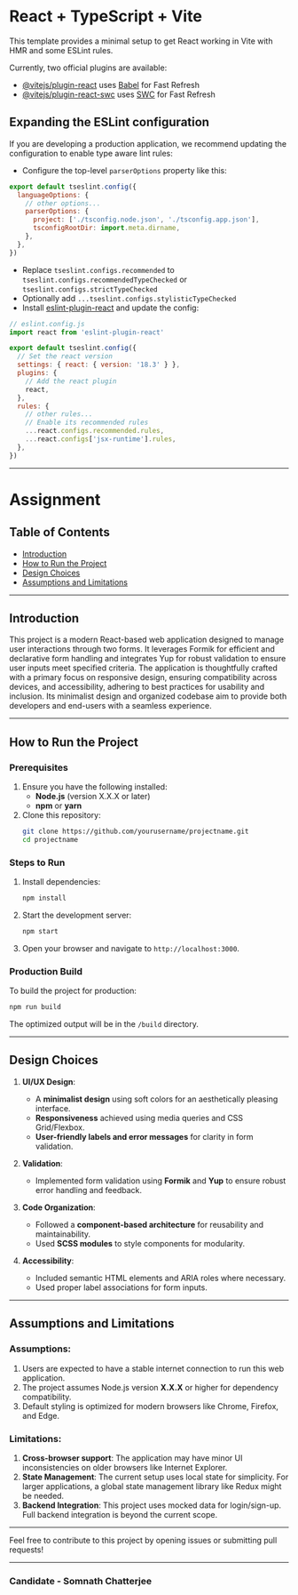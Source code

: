 # React + TypeScript + Vite

This template provides a minimal setup to get React working in Vite with HMR and some ESLint rules.

Currently, two official plugins are available:

- [@vitejs/plugin-react](https://github.com/vitejs/vite-plugin-react/blob/main/packages/plugin-react/README.md) uses [Babel](https://babeljs.io/) for Fast Refresh
- [@vitejs/plugin-react-swc](https://github.com/vitejs/vite-plugin-react-swc) uses [SWC](https://swc.rs/) for Fast Refresh

## Expanding the ESLint configuration

If you are developing a production application, we recommend updating the configuration to enable type aware lint rules:

- Configure the top-level `parserOptions` property like this:

```js
export default tseslint.config({
  languageOptions: {
    // other options...
    parserOptions: {
      project: ['./tsconfig.node.json', './tsconfig.app.json'],
      tsconfigRootDir: import.meta.dirname,
    },
  },
})
```

- Replace `tseslint.configs.recommended` to `tseslint.configs.recommendedTypeChecked` or `tseslint.configs.strictTypeChecked`
- Optionally add `...tseslint.configs.stylisticTypeChecked`
- Install [eslint-plugin-react](https://github.com/jsx-eslint/eslint-plugin-react) and update the config:

```js
// eslint.config.js
import react from 'eslint-plugin-react'

export default tseslint.config({
  // Set the react version
  settings: { react: { version: '18.3' } },
  plugins: {
    // Add the react plugin
    react,
  },
  rules: {
    // other rules...
    // Enable its recommended rules
    ...react.configs.recommended.rules,
    ...react.configs['jsx-runtime'].rules,
  },
})
```

---

# Assignment

## Table of Contents
- [Introduction](#introduction)
- [How to Run the Project](#how-to-run-the-project)
- [Design Choices](#design-choices)
- [Assumptions and Limitations](#assumptions-and-limitations)

---

## Introduction
This project is a modern React-based web application designed to manage user interactions through two forms. It leverages Formik for efficient and declarative form handling and integrates Yup for robust validation to ensure user inputs meet specified criteria. The application is thoughtfully crafted with a primary focus on responsive design, ensuring compatibility across devices, and accessibility, adhering to best practices for usability and inclusion. Its minimalist design and organized codebase aim to provide both developers and end-users with a seamless experience.

---

## How to Run the Project

### Prerequisites
1. Ensure you have the following installed:
   - **Node.js** (version X.X.X or later)
   - **npm** or **yarn**
2. Clone this repository:
   ```bash
   git clone https://github.com/yourusername/projectname.git
   cd projectname
   ```

### Steps to Run
1. Install dependencies:
   ```bash
   npm install
   ```
2. Start the development server:
   ```bash
   npm start
   ```
3. Open your browser and navigate to `http://localhost:3000`.

### Production Build
To build the project for production:
```bash
npm run build
```

The optimized output will be in the `/build` directory.

---

## Design Choices

1. **UI/UX Design**:
   - A **minimalist design** using soft colors for an aesthetically pleasing interface.
   - **Responsiveness** achieved using media queries and CSS Grid/Flexbox.
   - **User-friendly labels and error messages** for clarity in form validation.

2. **Validation**:
   - Implemented form validation using **Formik** and **Yup** to ensure robust error handling and feedback.

3. **Code Organization**:
   - Followed a **component-based architecture** for reusability and maintainability.
   - Used **SCSS modules** to style components for modularity.

4. **Accessibility**:
   - Included semantic HTML elements and ARIA roles where necessary.
   - Used proper label associations for form inputs.

---

## Assumptions and Limitations

### Assumptions:
1. Users are expected to have a stable internet connection to run this web application.
2. The project assumes Node.js version **X.X.X** or higher for dependency compatibility.
3. Default styling is optimized for modern browsers like Chrome, Firefox, and Edge.

### Limitations:
1. **Cross-browser support**: The application may have minor UI inconsistencies on older browsers like Internet Explorer.
2. **State Management**: The current setup uses local state for simplicity. For larger applications, a global state management library like Redux might be needed.
3. **Backend Integration**: This project uses mocked data for login/sign-up. Full backend integration is beyond the current scope.

---

Feel free to contribute to this project by opening issues or submitting pull requests!

---

### Candidate - Somnath Chatterjee